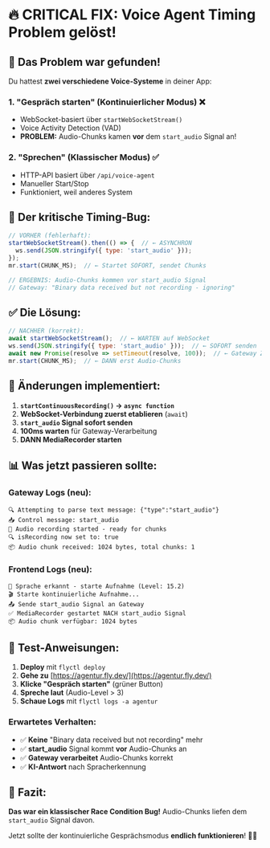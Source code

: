 # 🔥 CRITICAL FIX: Voice Agent Timing Problem gelöst!

## 🎯 Das Problem war gefunden!

Du hattest **zwei verschiedene Voice-Systeme** in deiner App:

### 1. **"Gespräch starten"** (Kontinuierlicher Modus) ❌
- WebSocket-basiert über `startWebSocketStream()`
- Voice Activity Detection (VAD) 
- **PROBLEM:** Audio-Chunks kamen **vor** dem `start_audio` Signal an!

### 2. **"Sprechen"** (Klassischer Modus) ✅  
- HTTP-API basiert über `/api/voice-agent`
- Manueller Start/Stop
- Funktioniert, weil anderes System

## 🐛 Der kritische Timing-Bug:

```javascript
// VORHER (fehlerhaft):
startWebSocketStream().then(() => {  // ← ASYNCHRON
  ws.send(JSON.stringify({ type: 'start_audio' }));
});
mr.start(CHUNK_MS);  // ← Startet SOFORT, sendet Chunks

// ERGEBNIS: Audio-Chunks kommen vor start_audio Signal
// Gateway: "Binary data received but not recording - ignoring"
```

## ✅ Die Lösung:

```javascript
// NACHHER (korrekt):
await startWebSocketStream();  // ← WARTEN auf WebSocket
ws.send(JSON.stringify({ type: 'start_audio' }));  // ← SOFORT senden
await new Promise(resolve => setTimeout(resolve, 100));  // ← Gateway Zeit geben
mr.start(CHUNK_MS);  // ← DANN erst Audio-Chunks
```

## 🔧 Änderungen implementiert:

1. **`startContinuousRecording()` → `async function`**
2. **WebSocket-Verbindung zuerst etablieren** (`await`)
3. **`start_audio` Signal sofort senden**
4. **100ms warten** für Gateway-Verarbeitung  
5. **DANN MediaRecorder starten**

## 📊 Was jetzt passieren sollte:

### Gateway Logs (neu):
```
🔍 Attempting to parse text message: {"type":"start_audio"}
📥 Control message: start_audio
🎤 Audio recording started - ready for chunks
🔍 isRecording now set to: true
📦 Audio chunk received: 1024 bytes, total chunks: 1
```

### Frontend Logs (neu):
```
🎤 Sprache erkannt - starte Aufnahme (Level: 15.2)
🎬 Starte kontinuierliche Aufnahme...
📤 Sende start_audio Signal an Gateway
✅ MediaRecorder gestartet NACH start_audio Signal
📦 Audio chunk verfügbar: 1024 bytes
```

## 🚀 Test-Anweisungen:

1. **Deploy** mit `flyctl deploy`
2. **Gehe zu** [https://agentur.fly.dev/](https://agentur.fly.dev/)
3. **Klicke "Gespräch starten"** (grüner Button)
4. **Spreche laut** (Audio-Level > 3)
5. **Schaue Logs** mit `flyctl logs -a agentur`

### Erwartetes Verhalten:
- ✅ **Keine** "Binary data received but not recording" mehr
- ✅ **start_audio** Signal kommt **vor** Audio-Chunks an
- ✅ **Gateway verarbeitet** Audio-Chunks korrekt
- ✅ **KI-Antwort** nach Spracherkennung

## 🎉 Fazit:

**Das war ein klassischer Race Condition Bug!** Audio-Chunks liefen dem `start_audio` Signal davon. 

Jetzt sollte der kontinuierliche Gesprächsmodus **endlich funktionieren**! 🎤✨
